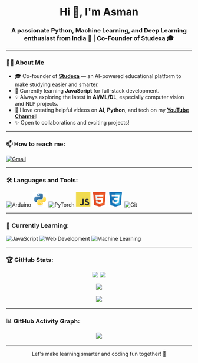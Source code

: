 <h1 align="center">Hi 👋, I'm Asman</h1>
<h3 align="center">A passionate Python, Machine Learning, and Deep Learning enthusiast from India 🚀 | Co-Founder of Studexa 🎓</h3>

---

### 👨‍💻 About Me
- 🎓 Co-founder of **[Studexa](https://www.studexa.com)** — an AI-powered educational platform to make studying easier and smarter.
- 🧠 Currently learning **JavaScript** for full-stack development.
- 💡 Always exploring the latest in **AI/ML/DL**, especially computer vision and NLP projects.
- 🎥 I love creating helpful videos on **AI**, **Python**, and tech on my **[YouTube Channel](https://www.youtube.com/channel/ucrvkqlxuim-akyxlatnqmng)**!
- ✨ Open to collaborations and exciting projects!

---

### 📫 How to reach me:
[![Gmail](https://img.shields.io/badge/Gmail-asmanabu60@gmail.com-red?logo=gmail&logoColor=white)](mailto:asmanabu60@gmail.com)

---

### 🛠️ Languages and Tools:
<p align="left">
  <img src="https://cdn.worldvectorlogo.com/logos/arduino-1.svg" alt="Arduino" width="40" height="40"/>
  <img src="https://raw.githubusercontent.com/devicons/devicon/master/icons/python/python-original.svg" alt="Python" width="40" height="40"/>
  <img src="https://www.vectorlogo.zone/logos/pytorch/pytorch-icon.svg" alt="PyTorch" width="40" height="40"/>
  <img src="https://raw.githubusercontent.com/devicons/devicon/master/icons/javascript/javascript-original.svg" alt="JavaScript" width="40" height="40"/>
  <img src="https://raw.githubusercontent.com/devicons/devicon/master/icons/html5/html5-original.svg" alt="HTML5" width="40" height="40"/>
  <img src="https://raw.githubusercontent.com/devicons/devicon/master/icons/css3/css3-original.svg" alt="CSS3" width="40" height="40"/>
  <img src="https://cdn.worldvectorlogo.com/logos/git-icon.svg" alt="Git" width="40" height="40"/>
</p>

---

### 🚀 Currently Learning:
![JavaScript](https://img.shields.io/badge/-JavaScript-black?style=flat-square&logo=javascript)
![Web Development](https://img.shields.io/badge/-Web%20Development-orange?style=flat-square&logo=html5)
![Machine Learning](https://img.shields.io/badge/-Machine%20Learning-blueviolet?style=flat-square&logo=pytorch)

---

### 🏆 GitHub Stats:

<p align="center">
  <img src="https://github-readme-stats.vercel.app/api?username=Asman2010&show_icons=true&theme=radical&hide=prs"/>
  <img src="https://github-readme-streak-stats.herokuapp.com/?user=Asman2010&theme=radical"/>
</p>

<p align="center">
  <img src="https://github-readme-stats.vercel.app/api/top-langs/?username=Asman2010&layout=compact&theme=radical"/>
</p>

<p align="center">
  <img src="https://github-profile-trophy.vercel.app/?username=Asman2010&theme=radical&no-frame=true&row=2&column=3"/>
</p>

---


### 📊 GitHub Activity Graph:
<p align="center">
    <img src="https://github-readme-activity-graph.vercel.app/graph?username=Asman2010&theme=tokyo-night&bg_color=0d1117&color=9fef00&line=9fef00&point=1aff00"/>
</p>

---

<p align="center">Let's make learning smarter and coding fun together! 🚀</p>
